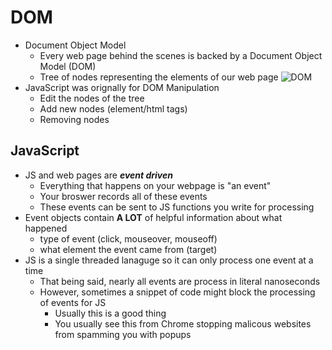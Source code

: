 # DOM
- Document Object Model
    - Every web page behind the scenes is backed by a Document Object Model (DOM)
    - Tree of nodes representing the elements of our web page
    ![DOM](https://www.w3schools.com/js/pic_htmltree.gif)
- JavaScript was orignally for DOM Manipulation
    - Edit the nodes of the tree
    - Add new nodes (element/html tags)
    - Removing nodes

## JavaScript
- JS and web pages are ***event driven***
    - Everything that happens on your webpage is "an event"
    - Your broswer records all of these events
    - These events can be sent to JS functions you write for processing
- Event objects contain **A LOT** of helpful information about what happened
    - type of event (click, mouseover, mouseoff)
    - what element the event came from (target)
- JS is a single threaded lanaguge so it can only process one event at a time
    - That being said, nearly all events are process in literal nanoseconds
    - However, sometimes a snippet of code might block the processing of events for JS
        - Usually this is a good thing
        - You usually see this from Chrome stopping malicous websites from spamming you with popups